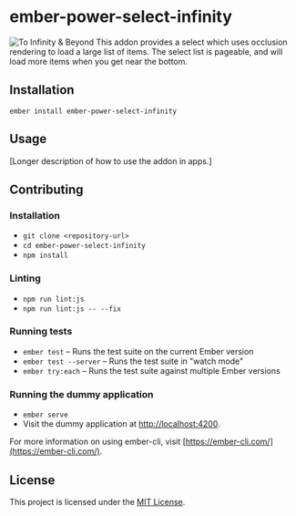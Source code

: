 ember-power-select-infinity
==============================================================================

![To Infinity & Beyond](https://media.giphy.com/media/U2BASTIsaw8WQ/giphy.gif)
This addon provides a select which uses occlusion rendering to load a large list of items. The select list is pageable, and will load more items when you get near the bottom. 

Installation
------------------------------------------------------------------------------

```
ember install ember-power-select-infinity
```


Usage
------------------------------------------------------------------------------

[Longer description of how to use the addon in apps.]


Contributing
------------------------------------------------------------------------------

### Installation

* `git clone <repository-url>`
* `cd ember-power-select-infinity`
* `npm install`

### Linting

* `npm run lint:js`
* `npm run lint:js -- --fix`

### Running tests

* `ember test` – Runs the test suite on the current Ember version
* `ember test --server` – Runs the test suite in "watch mode"
* `ember try:each` – Runs the test suite against multiple Ember versions

### Running the dummy application

* `ember serve`
* Visit the dummy application at [http://localhost:4200](http://localhost:4200).

For more information on using ember-cli, visit [https://ember-cli.com/](https://ember-cli.com/).

License
------------------------------------------------------------------------------

This project is licensed under the [MIT License](LICENSE.md).
